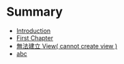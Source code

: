 # Summary

* [Introduction](README.md)
* [First Chapter](chapter1.md)
* [無法建立 View\( cannot create view \)](wu-fa-jian-li-view-cannot-create-view.md)
* [abc](abc.md)

